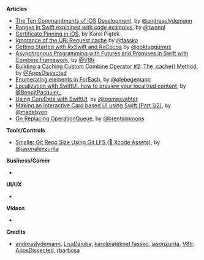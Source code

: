 **Articles**

* [The Ten Commandments of iOS Development](https://andreaslydemann.com/the-ten-commandments-of-ios-development/), by [@andreaslydemann](https://twitter.com/andreaslydemann)
* [Ranges in Swift explained with code examples](https://medium.com/flawless-app-stories/ranges-in-swift-explained-with-code-examples-ced68c750bd5), by [@twannl](https://twitter.com/twannl)
* [Certificate Pinning in iOS](https://www.netguru.com/codestories/certificate-pinning-in-ios), by Karol Piątek
* [Ignorance of the URLRequest cache](https://kristaps.me/ignorance-of-cache/) by [@fassko](https://twitter.com/fassko)
* [Getting Started with RxSwift and RxCocoa](https://medium.com/flawless-app-stories/all-about-memory-leaks-in-ios-cdd450d0cc34) by [@goktuggumus](https://twitter.com/goktuggumus)
* [Asynchronous Programming with Futures and Promises in Swift with Combine Framework](https://www.vadimbulavin.com/asynchronous-programming-with-future-and-promise-in-swift-with-combine-framework/), by [@V8tr](https://twitter.com/V8tr)
* [Building a Caching Custom Combine Operator #2: The .cache() Method](https://www.appsdissected.com/caching-custom-combine-operator-2-cache-method-generics/), by [@AppsDissected](https://twitter.com/AppsDissected)
* [Enumerating elements in ForEach](https://oleb.net/2020/foreach-enumerated/), by [@olebegemann](https://twitter.com/olebegemann)
* [Localization with SwiftUI, how to preview your localized content](https://benoitpasquier.com/localization-swiftui-how-top-preview-localized-content/), by [@BenoitPasquier_](https://twitter.com/BenoitPasquier_)
* [Using CoreData with SwiftUI](https://augmentedcode.io/2020/01/19/using-coredata-with-swiftui/), by [@toomasvahter](https://twitter.com/toomasvahter)
* [Making an Interactive Card based UI using Swift (Part 1/2)](https://exploringswift.com/making-an-interactive-card-based-ui-using-swift-part-1-2/), by [@madebyon](https://twitter.com/madebyon)
* [On Replacing OperationQueue](https://inessential.com/2020/01/20/on_replacing_operationqueue), by [@brentsimmons](https://twitter.com/brentsimmons)

**Tools/Controls**

* [Smaller Git Repo Size Using Git LFS (🤔 Xcode Assets)](https://jasonzurita.com/smaller-repo-size-using-git-lfs/), by [@jasonalexzurita](https://twitter.com/jasonalexzurita)

**Business/Career**

* 

**UI/UX**

* 

**Videos**

* 

**Credits**

* [andreaslydemann](https://github.com/andreaslydemann), [LisaDziuba](https://github.com/lisadziuba), [karolpiateknet](https://github.com/karolpiateknet),[fassko](https://github.com/fassko), [jasonzurita](https://github.com/jasonzurita), [V8tr](https://github.com/V8tr), [AppsDissected](https://github.com/AppsDissected), [rbarbosa](https://github.com/rbarbosa)
